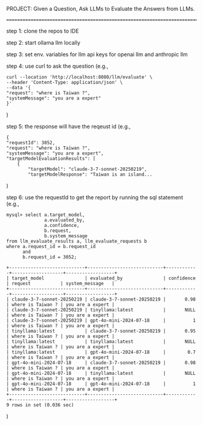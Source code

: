 PROJECT: Given a Question, Ask LLMs to Evaluate the Answers from LLMs.

    ========================================================================

step 1: clone the repos to IDE

step 2: start ollama llm locally

step 3: set env. variables for llm api keys for openai llm and anthropic llm

step 4: use curl to ask the question (e.g., 

    curl --location 'http://localhost:8080/llm/evaluate' \
    --header 'Content-Type: application/json' \
    --data '{
    "request": "where is Taiwan ?",
    "systemMessage": "you are a expert"
    }'

)

step 5: the response will have the reqeust id (e.g.,

    {
    "requestId": 3052,
    "request": "where is Taiwan ?",
    "systemMessage": "you are a expert",
    "targetModelEvaluationResults": [
        {
            "targetModel": "claude-3-7-sonnet-20250219",
            "targetModelResponse": "Taiwan is an island...

)

step 6: use the requestId to get the report by running the sql statement (e.g., 

    mysql> select a.target_model, 
                  a.evaluated_by, 
                  a.confidence, 
                  b.request, 
                  b.system_message 
    from llm_evaluate_results a, llm_evaluate_requests b
    where a.request_id = b.request_id 
          and 
          b.request_id = 3052;

    +----------------------------+----------------------------+------------+-------------------+------------------+
    | target_model               | evaluated_by               | confidence | request           | system_message   |
    +----------------------------+----------------------------+------------+-------------------+------------------+
    | claude-3-7-sonnet-20250219 | claude-3-7-sonnet-20250219 |       0.98 | where is Taiwan ? | you are a expert |
    | claude-3-7-sonnet-20250219 | tinyllama:latest           |       NULL | where is Taiwan ? | you are a expert |
    | claude-3-7-sonnet-20250219 | gpt-4o-mini-2024-07-18     |          1 | where is Taiwan ? | you are a expert |
    | tinyllama:latest           | claude-3-7-sonnet-20250219 |       0.95 | where is Taiwan ? | you are a expert |
    | tinyllama:latest           | tinyllama:latest           |       NULL | where is Taiwan ? | you are a expert |
    | tinyllama:latest           | gpt-4o-mini-2024-07-18     |        0.7 | where is Taiwan ? | you are a expert |
    | gpt-4o-mini-2024-07-18     | claude-3-7-sonnet-20250219 |       0.98 | where is Taiwan ? | you are a expert |
    | gpt-4o-mini-2024-07-18     | tinyllama:latest           |       NULL | where is Taiwan ? | you are a expert |
    | gpt-4o-mini-2024-07-18     | gpt-4o-mini-2024-07-18     |          1 | where is Taiwan ? | you are a expert |
    +----------------------------+----------------------------+------------+-------------------+------------------+
    9 rows in set (0.036 sec)

)
